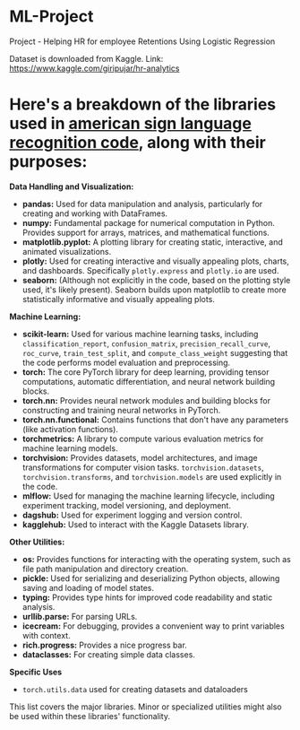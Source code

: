 # ML-Project
Project -  Helping HR for employee Retentions Using Logistic Regression 

Dataset is downloaded from Kaggle. Link: https://www.kaggle.com/giripujar/hr-analytics

# Here's a breakdown of the libraries used in [american sign language recognition code](https://github.com/sdmadhav/ML-Project/blob/main/ufm_american_sign_language_detection.ipynb), along with their purposes:

**Data Handling and Visualization:**

*   **pandas:** Used for data manipulation and analysis, particularly for creating and working with DataFrames.
*   **numpy:** Fundamental package for numerical computation in Python.  Provides support for arrays, matrices, and mathematical functions.
*   **matplotlib.pyplot:**  A plotting library for creating static, interactive, and animated visualizations.
*   **plotly:** Used for creating interactive and visually appealing plots, charts, and dashboards. Specifically `plotly.express` and `plotly.io` are used.
*   **seaborn:**  (Although not explicitly in the code, based on the plotting style used, it's likely present).  Seaborn builds upon matplotlib to create more statistically informative and visually appealing plots.

**Machine Learning:**

*   **scikit-learn:** Used for various machine learning tasks, including `classification_report`, `confusion_matrix`, `precision_recall_curve`, `roc_curve`, `train_test_split`, and `compute_class_weight` suggesting that the code performs model evaluation and preprocessing.
*   **torch:** The core PyTorch library for deep learning, providing tensor computations, automatic differentiation, and neural network building blocks.
*   **torch.nn:**  Provides neural network modules and building blocks for constructing and training neural networks in PyTorch.
*   **torch.nn.functional:** Contains functions that don't have any parameters (like activation functions).
*   **torchmetrics:**  A library to compute various evaluation metrics for machine learning models.
*   **torchvision:**  Provides datasets, model architectures, and image transformations for computer vision tasks. `torchvision.datasets`, `torchvision.transforms`, and `torchvision.models` are used explicitly in the code.
* **mlflow:** Used for managing the machine learning lifecycle, including experiment tracking, model versioning, and deployment.
* **dagshub:** Used for experiment logging and version control.
*  **kagglehub:**  Used to interact with the Kaggle Datasets library.

**Other Utilities:**

*   **os:**  Provides functions for interacting with the operating system, such as file path manipulation and directory creation.
*   **pickle:**  Used for serializing and deserializing Python objects, allowing saving and loading of model states.
*   **typing:** Provides type hints for improved code readability and static analysis.
*   **urllib.parse:** For parsing URLs.
*   **icecream:**  For debugging, provides a convenient way to print variables with context.
*   **rich.progress:** Provides a nice progress bar.
*   **dataclasses:** For creating simple data classes.



**Specific Uses**

* `torch.utils.data` used for creating datasets and dataloaders

This list covers the major libraries.  Minor or specialized utilities might also be used within these libraries' functionality.
